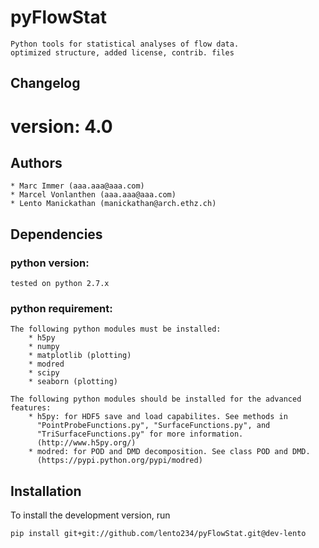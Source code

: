 pyFlowStat
==========

    Python tools for statistical analyses of flow data.
    optimized structure, added license, contrib. files


Changelog
---------
version: 4.0
=======

Authors
-------

    * Marc Immer (aaa.aaa@aaa.com)
    * Marcel Vonlanthen (aaa.aaa@aaa.com)
    * Lento Manickathan (manickathan@arch.ethz.ch)

Dependencies
------------

### python version:
    tested on python 2.7.x

### python requirement:
    The following python modules must be installed:
        * h5py
        * numpy
        * matplotlib (plotting)
        * modred
        * scipy
        * seaborn (plotting)

    The following python modules should be installed for the advanced features:
        * h5py: for HDF5 save and load capabilites. See methods in
          "PointProbeFunctions.py", "SurfaceFunctions.py", and
          "TriSurfaceFunctions.py" for more information.
          (http://www.h5py.org/)
        * modred: for POD and DMD decomposition. See class POD and DMD.
          (https://pypi.python.org/pypi/modred)


Installation
------------

To install the development version, run

    pip install git+git://github.com/lento234/pyFlowStat.git@dev-lento
